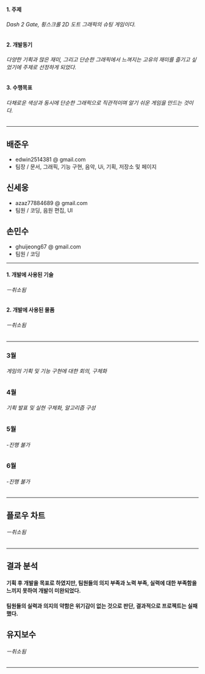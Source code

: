 #### 1. 주제
###### Dash 2 Gate, 횡스크롤 2D 도트 그래픽의 슈팅 게임이다.

#### 2. 개발동기
###### 다양한 기획과 많은 재미, 그리고 단순한 그래픽에서 느껴지는 고유의 재미를 즐기고 싶었기에 주제로 선정하게 되었다.

#### 3. 수행목표
###### 다채로운 색상과 동시에 단순한 그래픽으로 직관적이며 알기 쉬운 게임을 만드는 것이다.
---

## 배준우
  
  - edwin2514381 @ gmail.com
  - 팀장 / 문서, 그래픽, 기능 구현, 음악, Ui, 기획, 저장소 및 페이지


## 신세웅

  - azaz77884689 @ gmail.com
  - 팀원 / 코딩, 음원 편집, UI

## 손민수

  - ghuijeong67 @ gmail.com
  - 팀원 / 코딩
  
---

#### 1. 개발에 사용된 기술
###### ㅡ취소됨

#### 2. 개발에 사용된 물품
###### ㅡ취소됨

---

### 3월
###### 게임의 기획 및 기능 구현에 대한 회의, 구체화

### 4월
###### 기획 발표 및 실현 구체화, 알고리즘 구성

### 5월
###### -진행 불가

### 6월
###### -진행 불가

---

## 플로우 차트
###### ㅡ취소됨

---

## 결과 분석
#### 기획 후 개발을 목표로 하였지만, 팀원들의 의지 부족과 노력 부족, 실력에 대한 부족함을 느끼지 못하여 개발이 미완되었다.
#### 팀원들의 실력과 의지의 약함은 위기감이 없는 것으로 판단, 결과적으로 프로젝트는 실패했다.

## 유지보수
###### ㅡ취소됨

---
